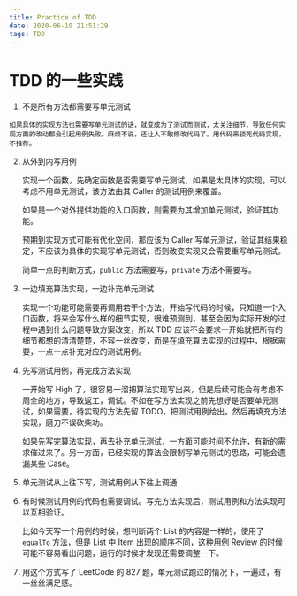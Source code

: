 ```yaml
---
title: Practice of TDD
date: 2020-06-10 21:51:29
tags: TDD
---
```


# TDD 的一些实践

1. 不是所有方法都需要写单元测试
<!--more-->

    如果具体的实现方法也需要写单元测试的话，就变成为了测试而测试，太关注细节，导致任何实现方面的改动都会引起用例失败。麻烦不说，还让人不敢修改代码了。用代码来锁死代码实现，不推荐。

2. 从外到内写用例

    实现一个函数，先确定函数是否需要写单元测试，如果是太具体的实现，可以考虑不用单元测试，该方法由其 Caller 的测试用例来覆盖。

    如果是一个对外提供功能的入口函数，则需要为其增加单元测试，验证其功能。

    预期到实现方式可能有优化空间，那应该为 Caller 写单元测试，验证其结果稳定，不应该为具体的实现写单元测试，否则改变实现又会需要重写单元测试。

    简单一点的判断方式，`public` 方法需要写，`private` 方法不需要写。

3. 一边填充算法实现，一边补充单元测试

    实现一个功能可能需要再调用若干个方法，开始写代码的时候，只知道一个入口函数，将来会写什么样的细节实现，很难预测到，甚至会因为实际开发的过程中遇到什么问题导致方案改变，所以 TDD 应该不会要求一开始就把所有的细节都想的清清楚楚，不容一丝改变，而是在填充算法实现的过程中，根据需要，一点一点补充对应的测试用例。

4. 先写测试用例，再完成方法实现

    一开始写 High 了，很容易一溜把算法实现写出来，但是后续可能会有考虑不周全的地方，导致返工，调试。不如在写方法实现之前先想好是否要单元测试，如果需要，待实现的方法先留 TODO，把测试用例给出，然后再填充方法实现，磨刀不误砍柴功。

    如果先写完算法实现，再去补充单元测试，一方面可能时间不允许，有新的需求催过来了。另一方面，已经实现的算法会限制写单元测试的思路，可能会遗漏某些 Case。

5. 单元测试从上往下写，测试用例从下往上调通
6. 有时候测试用例的代码也需要调试。写完方法实现后，测试用例和方法实现可以互相验证。

    比如今天写一个用例的时候，想判断两个 List 的内容是一样的，使用了 `equalTo` 方法，但是 List 中 Item 出现的顺序不同，这种用例 Review 的时候可能不容易看出问题，运行的时候才发现还需要调整一下。

7. 用这个方式写了 LeetCode 的 827 题，单元测试跑过的情况下，一遍过，有一丝丝满足感。
